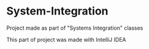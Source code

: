 # System-Integration
Project made as part of "Systems Integration" classes

This part of project was made with IntelliJ IDEA
